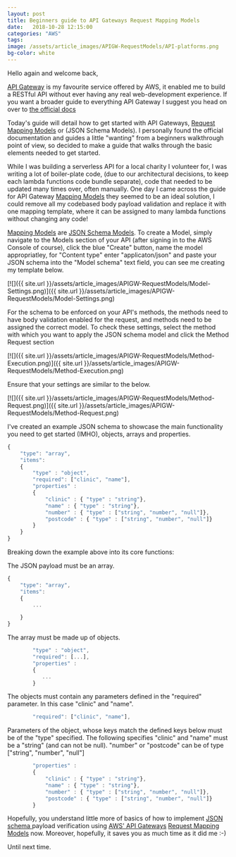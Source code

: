 ```yaml
---
layout: post
title: Beginners guide to API Gateways Request Mapping Models
date:   2018-10-28 12:15:00
categories: "AWS" 
tags:
image: /assets/article_images/APIGW-RequestModels/API-platforms.png
bg-color: white
---
```


Hello again and welcome back, 

[API Gateway](https://aws.amazon.com/api-gateway/) is my favourite service offered by AWS, it enabled me to build a RESTful API without ever having any real web-development experience. If you want a broader guide to everything API Gateway I suggest you head on over to [the official docs](https://docs.aws.amazon.com/apigateway/latest/developerguide/welcome.html)


Today's guide will detail how to get started with API Gateways, [Request Mapping Models](https://docs.aws.amazon.com/apigateway/latest/developerguide/models-mappings.html) or (JSON Schema Models). I personally found the official documentation and guides a little "wanting" from a beginners walkthrough point of view, so decided to make a guide that walks through the basic elements needed to get started.


While I was building a serverless API for a local charity I volunteer for, I was writing a lot of boiler-plate code, (due to our architectural decisions, to keep each lambda functions code bundle separate), code that needed to be updated many times over, often manually. One day I came across the guide for API Gateway [Mapping Models](https://docs.aws.amazon.com/apigateway/latest/developerguide/models-mappings.html) they seemed to be an ideal solution, I could remove all my codebased body payload validation and replace it with one mapping template, where it can be assigned to many lambda functions without changing any code! 

[Mapping Models](https://docs.aws.amazon.com/apigateway/latest/developerguide/models-mappings.html) are [JSON Schema Models](https://json-schema.org/understanding-json-schema/). To create a Model, simply navigate to the Models section of your API (after signing in to the AWS Console of course), click the blue "Create" button, name the model appropriatley, for "Content type" enter "applicaton/json" and paste your JSON schema into the "Model schema" text field, you can see me creating my template below.

[![]({{ site.url }}/assets/article_images/APIGW-RequestModels/Model-Settings.png)]({{ site.url }}/assets/article_images/APIGW-RequestModels/Model-Settings.png)

 For the schema to be enforced on your API's methods, the methods need to have body validation enabled for the request, and methods need to be assigned the correct model. To check these settings, select the method with which you want to apply the JSON schema model and click the Method Request section

[![]({{ site.url }}/assets/article_images/APIGW-RequestModels/Method-Execution.png)]({{ site.url }}/assets/article_images/APIGW-RequestModels/Method-Execution.png)

Ensure that your settings are similar to the below.

[![]({{ site.url }}/assets/article_images/APIGW-RequestModels/Method-Request.png)]({{ site.url }}/assets/article_images/APIGW-RequestModels/Method-Request.png)

I've created an example JSON schema to showcase the main functionality you need to get started (IMHO), objects, arrays and properties. 

```javascript
{
    "type": "array",
    "items": 
    {
        "type" : "object",
        "required": ["clinic", "name"],
        "properties" : 
        {
            "clinic" : { "type" : "string"},
            "name" : { "type" : "string"},
            "number" : { "type" : ["string", "number", "null"]},
            "postcode" : { "type" : ["string", "number", "null"]}      
        }
    }
}

```
Breaking down the example above into its core functions:

The JSON payload must be an array.
```javascript
{
    "type": "array",
    "items": 
    {
        ...

    }
}

```

The array must be made up of objects.
```javascript
        "type" : "object",
        "required": [...],
        "properties" : 
        {
           ...    
        }

```

The objects must contain any parameters defined in the "required" parameter. In this case "clinic" and "name".
```javascript
        "required": ["clinic", "name"],
```

Parameters of the object, whose keys match the defined keys below must be of the "type" specified. The following specifies "clinic" and "name" must be a "string" (and can not be null). "number" or "postcode" can be of type ["string", "number", "null"]
```javascript   
        "properties" : 
        {
            "clinic" : { "type" : "string"},
            "name" : { "type" : "string"},
            "number" : { "type" : ["string", "number", "null"]},
            "postcode" : { "type" : ["string", "number", "null"]}    
        }
```

Hopefully, you understand little more of basics of how to implement [JSON schema ](https://json-schema.org/understanding-json-schema/) payload verification using [AWS' API Gateways](https://aws.amazon.com/api-gateway/) [Request Mapping Models](https://docs.aws.amazon.com/apigateway/latest/developerguide/models-mappings.html) now. Moreover, hopefully, it saves you as much time as it did me :-)

Until next time.